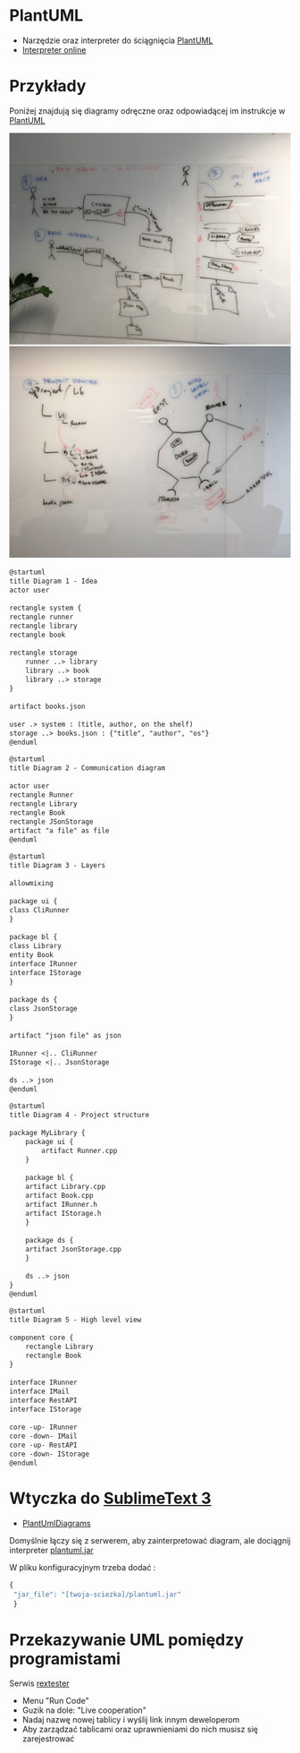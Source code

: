 # PlantUML 
* Narzędzie oraz interpreter do ściągnięcia [PlantUML](http://plantuml.com)
* [Interpreter online](https://www.planttext.com)

# Przykłady

Poniżej znajdują się diagramy odręczne oraz odpowiadącej im instrukcje w [PlantUML](http://plantuml.com)

![](free-hand-1.jpg)
![](free-hand-2.jpg)

```plantuml
@startuml
title Diagram 1 - Idea
actor user

rectangle system {
rectangle runner
rectangle library
rectangle book

rectangle storage
    runner ..> library
    library ..> book
    library ..> storage
}

artifact books.json

user .> system : (title, author, on the shelf)
storage ..> books.json : {"title", "author", "os"}
@enduml
```

```plantuml
@startuml
title Diagram 2 - Communication diagram

actor user
rectangle Runner
rectangle Library
rectangle Book
rectangle JSonStorage
artifact "a file" as file
@enduml
```

```plantuml
@startuml
title Diagram 3 - Layers

allowmixing

package ui {
class CliRunner
}

package bl {
class Library
entity Book
interface IRunner
interface IStorage
}

package ds {
class JsonStorage
}

artifact "json file" as json

IRunner <|.. CliRunner
IStorage <|.. JsonStorage

ds ..> json
@enduml
```

```plantuml
@startuml
title Diagram 4 - Project structure

package MyLibrary {
    package ui {
        artifact Runner.cpp
    }
    
    package bl {
    artifact Library.cpp
    artifact Book.cpp
    artifact IRunner.h
    artifact IStorage.h
    }
    
    package ds {
    artifact JsonStorage.cpp
    }
    
    ds ..> json
}
@enduml
```

```plantuml
@startuml
title Diagram 5 - High level view

component core {
    rectangle Library
    rectangle Book
}

interface IRunner
interface IMail
interface RestAPI
interface IStorage

core -up- IRunner
core -down- IMail
core -up- RestAPI
core -down- IStorage
@enduml
```
# Wtyczka do [SublimeText 3](https://www.sublimetext.com/3)

* [PlantUmlDiagrams](https://packagecontrol.io/packages/PlantUmlDiagrams)

Domyślnie łączy się z serwerem, aby zainterpretować diagram, ale dociągnij interpreter [plantuml.jar](http://plantuml.com/download)

W pliku konfiguracyjnym trzeba dodać :
```js
{
 "jar_file": "[twoja-sciezka]/plantuml.jar"
 }
```

# Przekazywanie UML pomiędzy programistami

Serwis [rextester](https://rextester.com)
* Menu "Run Code"
* Guzik na dole: "Live cooperation"
* Nadaj nazwę nowej tablicy i wyślij link innym deweloperom
* Aby zarządzać tablicami oraz uprawnieniami do nich musisz się zarejestrować
